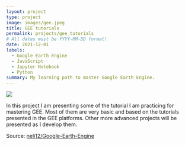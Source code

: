 ```yaml
---
layout: project
type: project
image: images/gee.jpeg
title: GEE tutorials
permalink: projects/gee_tutorials
# All dates must be YYYY-MM-DD format!
date: 2021-12-01
labels:
  - Google Earth Engine
  - JavaScript
  - Jupyter Notebook
  - Python
summary: My learning path to master Google Earth Engine.
---
```


<img class="ui image" src="{{ site.baseurl }}/images/gee_int.jpeg">

In this project I am presenting some of the tutorial I am practicing for mastering GEE. Most of them are very basic and based on the tutorials presented in the GEE platforms. Other more advanced projects will be presented as I develop them.

Source: <a href="https://github.com/neli12/Google-Earth-Engine"><i class="large github icon "></i>neli12/Google-Earth-Engine</a>

